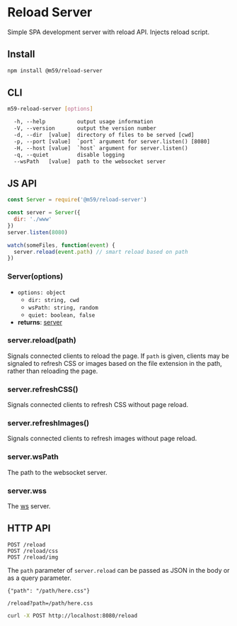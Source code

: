# Reload Server

Simple SPA development server with reload API. Injects reload script.

## Install

```sh
npm install @m59/reload-server
```

## CLI

```sh
m59-reload-server [options]
```

```txt
  -h, --help          output usage information
  -V, --version       output the version number
  -d, --dir  [value]  directory of files to be served [cwd]
  -p, --port [value]  `port` argument for server.listen() [8080]
  -H, --host [value]  `host` argument for server.listen()
  -q, --quiet         disable logging
  --wsPath   [value]  path to the websocket server
```

## JS API

```javascript
const Server = require('@m59/reload-server')

const server = Server({
  dir: './www'
})
server.listen(8080)

watch(someFiles, function(event) {
  server.reload(event.path) // smart reload based on path
})
```

### Server(options)
- `options: object`
  - `dir: string, cwd`
  - `wsPath: string, random`
  - `quiet: boolean, false`
- **returns**: [server](https://nodejs.org/api/http.html#http_class_http_server)

### server.reload(path)
Signals connected clients to reload the page. If `path` is given, clients may be signaled to refresh CSS or images based on the file extension in the path, rather than reloading the page.

### server.refreshCSS()
Signals connected clients to refresh CSS without page reload.

### server.refreshImages()
Signals connected clients to refresh images without page reload.

### server.wsPath
The path to the websocket server.

### server.wss
The [ws](https://www.npmjs.com/package/ws) server.

## HTTP API

```
POST /reload
POST /reload/css
POST /reload/img
```

The `path` parameter of `server.reload` can be passed as JSON in the body or as a query parameter.

`{"path": "/path/here.css"}`

`/reload?path=/path/here.css`


```sh
curl -X POST http://localhost:8080/reload
```
